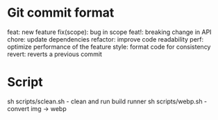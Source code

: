 # Git commit format

feat: new feature
fix(scope): bug in scope
feat!: breaking change in API
chore: update dependencies
refactor: improve code readability
perf: optimize performance of the feature
style: format code for consistency
revert: reverts a previous commit 

# Script
sh scripts/sclean.sh - clean and run build runner
sh scripts/webp.sh - convert img -> webp